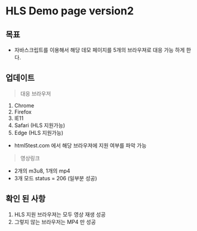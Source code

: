 # HLS Demo page version2

## 목표 
* 자바스크립트를 이용해서 해당 데모 페이지를 5개의 브라우져로 대응 가능 하게 한다. 



## 업데이트 



> 대응 브라우저 
1. Chrome
2. Firefox
3. IE11 
4. Safari (HLS 지원가능)
5. Edge (HLS 지원가능)

* html5test.com 에서 해당 브라우져에 지원 여부를 파악 가능

>영상링크
* 2개의 m3u8, 1개의 mp4 
* 3개 모드 status = 206 (일부분 성공)

## 확인 된 사항
1. HLS 지원 브라우져는 모두 영상 재생 성공
2. 그렇지 않는 브라우저는 MP4 만 성공 


